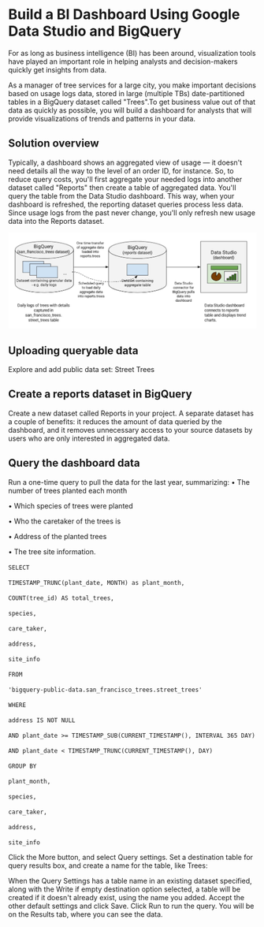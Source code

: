 # Build a BI Dashboard Using Google Data Studio and BigQuery

For as long as business intelligence (BI) has been around, visualization tools have played an important role in helping analysts and decision-makers quickly get insights from data. 

As a manager of tree services for a large city, you make important decisions based on usage logs data, stored in large (multiple TBs) date-partitioned tables in a BigQuery dataset called "Trees".To get business value out of that data as quickly as possible, you will build a dashboard for analysts that will provide visualizations of trends and patterns in your data.


## Solution overview

Typically, a dashboard shows an aggregated view of usage — it doesn't need details all the way to the level of an order ID, for instance. So, to reduce query costs, you'll first aggregate your needed logs into another dataset called "Reports" then create a table of aggregated data. You'll query the table from the Data Studio dashboard. This way, when your dashboard is refreshed, the reporting dataset queries process less data. Since usage logs from the past never change, you'll only refresh new usage data into the Reports dataset.

![Image of BI](https://github.com/IamVigneshC/GCP-BI-Dashboard-Using-Google-Data-Studio-and-BigQuery/blob/master/Resources/BI.jpg)


## Uploading queryable data

Explore and add public data set: Street Trees

## Create a reports dataset in BigQuery

Create a new dataset called Reports in your project. A separate dataset has a couple of benefits: it reduces the amount of data queried by the dashboard, and it removes unnecessary access to your source datasets by users who are only interested in aggregated data.

## Query the dashboard data

Run a one-time query to pull the data for the last year, summarizing:
•	The number of trees planted each month

•	Which species of trees were planted

•	Who the caretaker of the trees is

•	Address of the planted trees

•	The tree site information.

` SELECT `

 `TIMESTAMP_TRUNC(plant_date, MONTH) as plant_month, `
 
  ` COUNT(tree_id) AS total_trees, `
  
  ` species, `
  
  `care_taker, `
  
  ` address, `
  
  ` site_info `
  
` FROM `

 ` 'bigquery-public-data.san_francisco_trees.street_trees' `
 
` WHERE `

  `address IS NOT NULL `
  
  ` AND plant_date >= TIMESTAMP_SUB(CURRENT_TIMESTAMP(), INTERVAL 365 DAY) `
  
 ` AND plant_date < TIMESTAMP_TRUNC(CURRENT_TIMESTAMP(), DAY) `
  
` GROUP BY `

  ` plant_month, `
  
  ` species, `
  
  ` care_taker, `
  
  ` address, `
  
  ` site_info  `
  
 
Click the More button, and select Query settings. Set a destination table for query results box, and create a name for the table, like Trees:
  
When the Query Settings has a table name in an existing dataset specified, along with the Write if empty destination option selected, a table will be created if it doesn't already exist, using the name you added.
Accept the other default settings and click Save.
Click Run to run the query.
You will be on the Results tab, where you can see the data.


